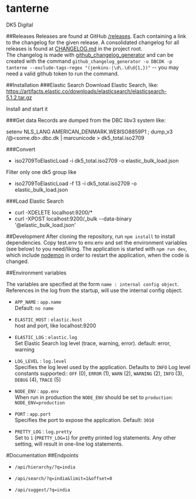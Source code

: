 # tanterne
DK5 Digital

##Releases
Releases are found at GitHub [/releases](https://github.com/DBCDK/tanterne/releases). Each containing a link to the changelog for the given release. A consolidated changelog for all releases is found at [CHANGELOG.md](https://github.com/DBCDK/hejmdal/blob/master/CHANGELOG.md) in the project root.  
The changelog is made with [github_changelog_generator](https://github.com/skywinder/Github-Changelog-Generator) and can be created with the command `github_changelog_generator -u DBCDK -p tanterne --exclude-tags-regex "(jenkins-|\d\.\d\d{1,})"` -- you may need a valid github token to run the command.

##Installation
###Elastic Search
Download Elastic Search, like: https://artifacts.elastic.co/downloads/elasticsearch/elasticsearch-5.1.2.tar.gz 

Install and start it

###Get data
Records are dumped from the DBC libv3 system like:

setenv NLS_LANG AMERICAN_DENMARK.WE8ISO8859P1 ; dump_v3 <user>/<password>@<some.db>.dbc.dk | marcunicode > dk5_total.iso2709

###Convert
* iso2709ToElasticLoad -i dk5_total.iso2709 -o elastic_bulk_load.json

Filter only one dk5 group like
* iso2709ToElasticLoad -f 13 -i dk5_total.iso2709 -o elastic_bulk_load.json

###Load Elastic Search
* curl -XDELETE localhost:9200/*
* curl -XPOST localhost:9200/_bulk --data-binary '@elastic_bulk_load.json'
 
##Development
After cloning the repository, run `npm install` to install dependencies. Copy test.env to env.env and set the environment variables (see below) to you need/liking. The application is started with `npm run dev`, which include [nodemon](https://www.npmjs.com/package/nodemon) in order to restart the application, when the code is changed.

##Environment variables

The variables are specified at the form `name : internal config object`. References in the log from the startup, will use the internal config object.

- `APP_NAME` : `app.name`  
Default: `no name`

- `ELASTIC_HOST` : `elastic.host`  
host and port, like localhost:9200

- `ELASTIC_LOG` : `elastic.log`  
Set Elastic Search log level (trace, warning, error). default: error, warning

- `LOG_LEVEL` : `log.level`  
Specifies the log level used by the application. Defaults to `INFO`
Log level constants supported:: `OFF` (0), `ERROR` (1), `WARN` (2), `WARNING` (2), `INFO` (3), `DEBUG` (4), `TRACE` (5)

- `NODE_ENV` : `app.env`  
When run in production the `NODE_ENV` should be set to `production`: `NODE_ENV=production`

- `PORT` : `app.port`  
Specifies the port to expose the application. Default: `3010`
 
- `PRETTY_LOG` : `log.pretty`  
Set to `1` (`PRETTY_LOG=1`) for pretty printed log statements. Any other setting, will result in one-line log statements.

#Documentation
##Endpoints

- `/api/hierarchy/?q=india`

- `/api/search/?q=india&limit=1&offset=0`

- `/api/suggest/?q=india`

